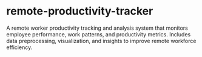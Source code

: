 # remote-productivity-tracker
A remote worker productivity tracking and analysis system that monitors employee performance, work patterns, and productivity metrics. Includes data preprocessing, visualization, and insights to improve remote workforce efficiency.

